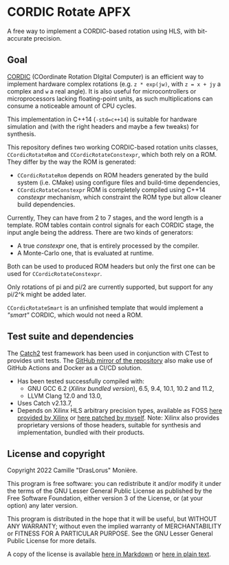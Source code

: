 # CORDIC Rotate APFX

A free way to implement a CORDIC-based rotation using HLS, with bit-accurate precision.

## Goal

[CORDIC](https://en.wikipedia.org/wiki/CORDIC) (COordinate Rotation DIgital Computer) is an efficient way to implement hardware complex rotations (e.g. `z * exp(jw)`, with `z = x + jy` a complex and `w` a real angle). It is also useful for microcontrollers or microprocessors lacking floating-point units, as such multiplications can consume a noticeable amount of CPU cycles.

This implementation in C++14 (`-std=c++14`) is suitable for hardware simulation and (with the right headers and maybe a few tweaks) for synthesis.

This repository defines two working CORDIC-based rotation units classes, `CCordicRotateRom` and `CCordicRotateConstexpr`, which both rely on a ROM.
They differ by the way the ROM is generated:

- `CCordicRotateRom` depends on ROM headers generated by the build system (i.e. CMake) using configure files and build-time dependencies,
- `CCordicRotateConstexpr` ROM is completely compiled using C++14 *constexpr* mechanism, which constraint the ROM type but allow cleaner build dependencies.

Currently, They can have from 2 to 7 stages, and the word length is a template.
ROM tables contain control signals for each CORDIC stage, the input angle being the address. There are two kinds of generators:

- A true *constexpr* one, that is entirely processed by the compiler.
- A Monte-Carlo one, that is evaluated at runtime.

Both can be used to produced ROM headers but only the first one can be used for `CCordicRotateConstexpr`.

Only rotations of pi and pi/2 are currently supported, but support for any pi/2^k might be added later.

`CCordicRotateSmart` is an unfinished template that would implement a *"smart"* CORDIC, which would not need a ROM.

## Test suite and dependencies

The [Catch2](https://github.com/catchorg/Catch) test framework has been used in conjunction with CTest to provides unit tests.
The [GitHub mirror of the repository](https://github.com/DrasLorus/CORDIC_Rotate_APFX) also make use of GitHub Actions and Docker as a CI/CD solution.

- Has been tested successfully compiled with:
  - GNU GCC 6.2 (*Xilinx bundled version*), 6.5, 9.4, 10.1, 10.2 and 11.2,
  - LLVM Clang 12.0 and 13.0,
- Uses Catch v2.13.7,
- Depends on Xilinx HLS arbitrary precision types, available as FOSS [here provided by Xilinx](https://github.com/Xilinx/HLS_arbitrary_Precision_Types) or [here patched by myself](https://github.com/DrasLorus/HLS_arbitrary_Precision_Types). Note: Xilinx also provides proprietary versions of those headers, suitable for synthesis and implementation, bundled with their products.

## License and copyright

Copyright 2022 Camille "DrasLorus" Monière.

This program is free software: you can redistribute it and/or modify it under the terms of the GNU
Lesser General Public License as published by the Free Software Foundation, either version 3 of
the License, or (at your option) any later version.

This program is distributed in the hope that it will be useful, but WITHOUT ANY WARRANTY; without
even the implied warranty of MERCHANTABILITY or FITNESS FOR A PARTICULAR PURPOSE. See the GNU
Lesser General Public License for more details.

A copy of the license is available [here in Markdown](lgpl-3.0.md) or [here in plain text](LICENSE).
